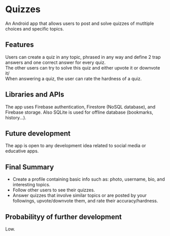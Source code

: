# Quizzes
An Android app that allows users to post and solve quizzes of mutltiple choices and specific topics.

## Features
Users can create a quiz in any topic, phrased in any way and define 2 trap answers and one correct answer for every quiz.<br/>
The other users can try to solve this quiz and either upvote it or downvote it/<br/>
When answering a quiz, the user can rate the hardness of a quiz.

## Libraries and APIs
The app uses Firebase authentication, Firestore (NoSQL database), and Firebase storage. Also SQLite is used for offline database (bookmarks, history...).<br/>

## Future development
The app is open to any development idea related to social media or educative apps.

## Final Summary
- Create a profile containing basic info such as: photo, username, bio, and interesting topics.<br/>
- Follow other users to see their quizzes.<br/>
- Answer quizzes that involve similar topics or are posted by your followings, upvote/downvote them, and rate their accuracy/hardness.<br/>

## Probabilityy of further development
Low.
